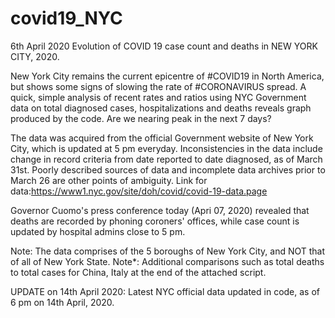 # covid19_NYC
6th April 2020
Evolution of COVID 19 case count and deaths in NEW YORK CITY, 2020.

New York City remains the current epicentre of #COVID19 in North America, but shows some signs of slowing the rate of #CORONAVIRUS spread. 
A quick, simple analysis of recent rates and ratios using NYC Government data on total diagnosed cases, hospitalizations and deaths reveals graph produced by the code.
Are we nearing peak in the next 7 days?

The data was acquired from the official Government website of New York City, which is updated at 5 pm everyday. Inconsistencies in the data include change in record criteria from date reported to date diagnosed, as of March 31st.  Poorly described sources of data and incomplete data archives prior to March 26 are other points of ambiguity.
Link for data:https://www1.nyc.gov/site/doh/covid/covid-19-data.page

Governor Cuomo's press conference today (Apri 07, 2020) revealed that deaths are recorded by phoning coroners' offices, while case count is updated by hospital admins close to 5 pm.

Note: The data comprises of the 5 boroughs of New York City, and NOT that of all of New York State.
Note*: Additional comparisons such as total deaths to total cases for China, Italy at the end of the attached script.

UPDATE on 14th April 2020:
Latest NYC official data updated in code, as of 6 pm on 14th April, 2020.
